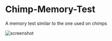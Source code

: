 # Chimp-Memory-Test
A memory test similar to the one used on chimps

![screenshot](https://user-images.githubusercontent.com/40371578/180417731-5faa5576-77a5-4c54-bdf0-790a6d37e5f5.png)

